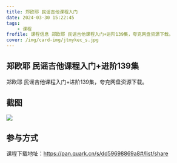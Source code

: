```yaml
---
title: 郑欧耶 民谣吉他课程入门
date: 2024-03-30 15:22:45
tags:
    - 课程
frofile: 课程信息 郑欧耶 民谣吉他课程入门+进阶139集，夸克网盘资源下载。
cover: /img/card-img/jtmykec_s.jpg
---
```


## 郑欧耶 民谣吉他课程入门+进阶139集

郑欧耶 民谣吉他课程入门+进阶139集，夸克网盘资源下载。

## 截图

![](/img/card-img/jtmykec.webp)

## 参与方式

课程下载地址：https://pan.quark.cn/s/dd59698869a8#/list/share
